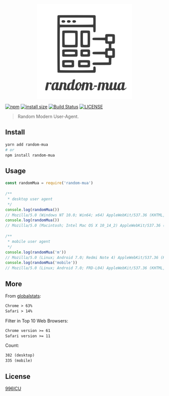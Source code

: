 <div align="center">
	<div>
		<img width="300" height="300" src="https://github.com/yahtnif/static/raw/master/logo/random-mua.svg?sanitize=true" alt="random-mua">
	</div>
</div>

[![npm](https://badgen.net/npm/v/random-mua)](https://www.npmjs.com/package/random-mua)
[![install size](https://badgen.net/packagephobia/install/random-mua)](https://packagephobia.now.sh/result?p=random-mua)
[![Build Status](https://travis-ci.org/yahtnif/random-mua.svg?branch=master)](https://travis-ci.org/yahtnif/random-mua)
[![LICENSE](https://img.shields.io/badge/license-Anti%20996-blue.svg)](https://github.com/996icu/996.ICU/blob/master/LICENSE)

> Random Modern User-Agent.

## Install

```sh
yarn add random-mua
# or
npm install random-mua
```

## Usage

```js
const randomMua = require('random-mua')

/**
 * desktop user agent
 */
console.log(randomMua())
// Mozilla/5.0 (Windows NT 10.0; Win64; x64) AppleWebKit/537.36 (KHTML, like Gecko) Chrome/70.0.3538.110 Safari/537.36
console.log(randomMua())
// Mozilla/5.0 (Macintosh; Intel Mac OS X 10_14_2) AppleWebKit/537.36 (KHTML, like Gecko) Chrome/72.0.3622.0 Safari/537.36

/**
 * mobile user agent
 */
console.log(randomMua('m'))
// Mozilla/5.0 (Linux; Android 7.0; Redmi Note 4) AppleWebKit/537.36 (KHTML, like Gecko) Chrome/70.0.3538.80 Mobile Safari/537.36
console.log(randomMua('mobile'))
// Mozilla/5.0 (Linux; Android 7.0; FRD-L04) AppleWebKit/537.36 (KHTML, like Gecko) Chrome/70.0.3538.110 Mobile Safari/537.36
```

## More

From [globalstats](https://www.w3counter.com/globalstats.php):

```markdown
Chrome > 63%
Safari > 14%
```

Filter in Top 10 Web Browsers:

```markdown
Chrome version >= 61
Safari version >= 11
```

Count:

```markdown
382 (desktop)
335 (mobile)
```

## License

[996ICU](./LICENSE)
